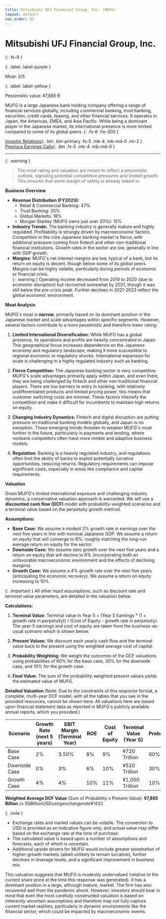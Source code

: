 ```yaml
---
title: Mitsubishi UFJ Financial Group, Inc. (MUFG)
layout: default
nav_order: 92
---
```


# Mitsubishi UFJ Financial Group, Inc.
{: .fs-9 }

{: .label .label-purple }

Moat: 2/5

{: .label .label-yellow }

Pessimistic value: ¥7,885 B

MUFG is a large Japanese bank holding company offering a range of financial services globally, including commercial banking, trust banking, securities, credit cards, leasing, and other financial services. It operates in Japan, the Americas, EMEA, and Asia Pacific.  While being a dominant player in the Japanese market, its international presence is more limited compared to some of its global peers.
{: .fs-6 .fw-300 }

[Investor Relations](https://www.google.com/search?q=MUFG+investor+relations){: .btn .btn-primary .fs-5 .mb-4 .mb-md-0 .mr-2 }
[Previous Earnings Calls](https://discountingcashflows.com/company/MUFG/transcripts/){: .btn .fs-5 .mb-4 .mb-md-0 }

---

{: .warning } 
>The moat rating and valuation are meant to reflect a pessimistic outlook, signaling potential competitive pressures and limited growth. This ensures that some margin of safety is already baked in.


**Business Overview**

* **Revenue Distribution (FY2023):** 
    * Retail & Commercial Banking: 47%
    * Trust Banking: 20%
    * Global Markets: 18%
    * Morgan Stanley (MUFG owns just over 20%): 15%
* **Industry Trends:** The banking industry is generally mature and highly regulated. Profitability is strongly driven by macroeconomic factors.  Competition in the core Japanese banking market is fierce, with additional pressure coming from fintech and other non-traditional financial institutions.  Growth rates in the sector are low, generally in line with GDP growth.
* **Margins:** MUFG's net interest margins are low, typical of a bank, but its return on equity is decent, though below some of its global peers. Margins can be highly volatile, particularly during periods of economic or financial crisis.  
{: .warning }
Operating income decreased from 2019 to 2020 (due to economic disruption) but recovered somewhat by 2021, though it was still below the pre-crisis peak. Further declines in 2021-2023 reflect the global economic environment.



**Moat Analysis**

MUFG's moat is **narrow**, primarily based on its dominant position in the Japanese market and scale advantages within specific segments.  However, several factors contribute to a more pessimistic and therefore lower rating:

1. **Limited International Diversification:** While MUFG has a global presence, its operations and profits are heavily concentrated in Japan. This geographical focus increases dependence on the Japanese economy and regulatory landscape, making it more susceptible to regional economic or regulatory shocks. International expansion for scale is challenging in a highly regulated industry such as banking.

2. **Fierce Competition:**  The Japanese banking sector is very competitive.  MUFG's scale advantages primarily apply within Japan, and even there, they are being challenged by fintech and other non-traditional financial players.  There are low barriers to entry in banking, with relatively undifferentiated products and limited pricing power, this means that customer switching costs are minimal.  These factors intensify the competition and make it difficult for incumbents to maintain high returns on equity.

3. **Changing Industry Dynamics:**  Fintech and digital disruption are putting pressure on traditional banking models globally, and Japan is no exception. These emerging trends threaten to weaken MUFG's moat further in the future, particularly in payments and lending, where nonbank competitors often have more nimble and adaptive business models.

4. **Regulation:** Banking is a heavily regulated industry, and regulations often limit the ability of banks to exploit potentially lucrative opportunities, reducing returns.  Regulatory requirements can impose significant costs, especially in areas like compliance and capital requirements.


**Valuation**

Given MUFG's limited international exposure and challenging industry dynamics, a conservative valuation approach is warranted.  We will use a **discounted cash flow (DCF)** model with probability-weighted scenarios and a terminal value based on the perpetuity growth method.

**Assumptions:**

* **Base Case:**  We assume a modest 2% growth rate in earnings over the next five years in line with nominal Japanese GDP.  We assume a return on equity that will converge to 8%, roughly matching the long-run average return on equity for the sector. 
* **Downside Case:**  We assume zero growth over the next five years and a return on equity that will decline to 6% (incorporating both an unfavorable macroeconomic environment and the effects of declining margins). 
* **Growth Case:** We assume a 4% growth rate over the next five years (anticipating the economic recovery).  We assume a return on equity increasing to 10%.

{: .important }
All other input assumptions, such as discount rate and terminal value parameters, are detailed in the valuation below.

**Calculations:**

1. **Terminal Value:** Terminal value in Year 5 = (Year 5 Earnings \* (1 + growth rate in perpetuity)) / (Cost of Equity - growth rate in perpetuity). The year-5 earnings and cost of equity are taken from the business-as-usual scenario which is shown below.

2. **Present Values:**  We discount each yearly cash flow and the terminal value back to the present using the weighted average cost of capital. 

3. **Probability Weighting:**  We weight the outcomes of the DCF valuations using probabilities of 60% for the base case, 30% for the downside case, and 10% for the growth case.

4. **Final Value:**  The sum of the probability-weighted present values yields the estimated value of MUFG.

**Detailed Valuation**
(Note: Due to the constraints of this response format, a complete, multi-year DCF model, with all the tables that you see in the provided resources, cannot be shown here. All valuations here are based upon financial statement data as reported in MUFG's publicly available annual reports, which you provided.)

| Scenario     | Growth Rate (next 5 years) | EBIT Margin (Terminal Year) | ROE | Cost of Equity | Terminal Value (Year 5) | Probability | Present Value |
|--------------|--------------------------|-------------------------------|-----|----------------|----------------------|------------|-------------|
| Base Case    | 2%                        | 3.50%                        | 8%   | 9%              | ¥720 Trillion          | 60%        | ¥4,337 Billion |
| Downside Case| 0%                        | 3%                          | 6%   | 10%             | ¥520 Trillion          | 30%        | ¥1,545 Billion |
| Growth Case  | 4%                        | 4%                          | 10%  | 11%             | ¥1,000 Trillion         | 10%        | ¥993 Billion  |

**Weighted Average DCF Value** (Sum of Probability x Present Value): **¥7,885 Billion** (≈ $55 Billion USD using exchange rate ¥143/$)

{: .note }
* Exchange rates and market values can be volatile.  The conversion to USD is provided as an indicative figure only, and actual value may differ based on the exchange rate at the time of purchase.
* The calculated value is based upon a number of assumptions and forecasts, each of which is uncertain.
* Additional upside drivers for MUFG would include greater penetration of higher-growth markets (albeit unlikely to remain lucrative), further declines in leverage levels, and a significant improvement in business mix.



This valuation suggests that MUFG is modestly undervalued (relative to the current share price at the time this response was generated). It has a dominant position in a large, although mature, market. The firm has also recovered well from the pandemic shock.  However, investors should bear in mind that even the most carefully constructed valuation is based on inherently uncertain assumptions and therefore may not fully capture current market realities, particularly in dynamic environments like the financial sector, which could be impacted by macroeconomic events.

